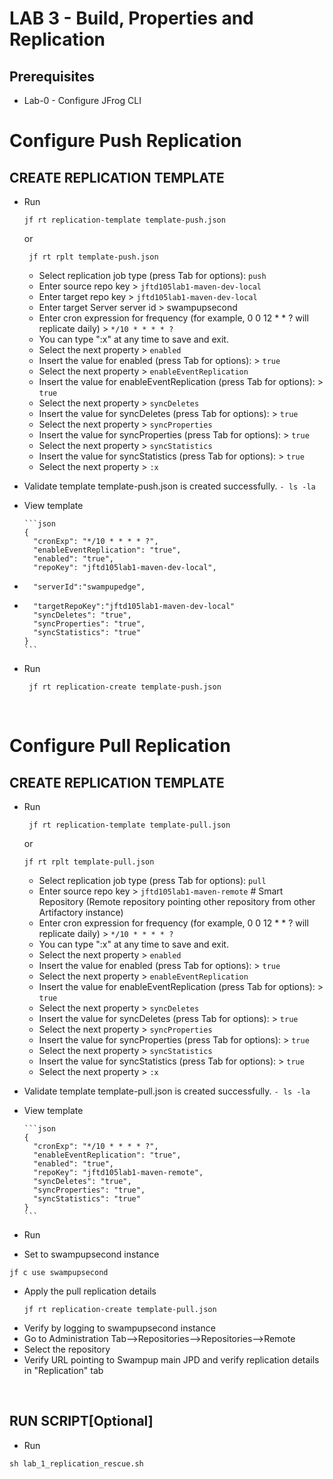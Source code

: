 # LAB 3 - Build, Properties and Replication

## Prerequisites
- Lab-0 - Configure JFrog CLI


# Configure Push Replication

## CREATE REPLICATION TEMPLATE
- Run

  ```
  jf rt replication-template template-push.json
  ```

  or

  ```
   jf rt rplt template-push.json
  ```

  - Select replication job type (press Tab for options): `push`
  - Enter source repo key > `jftd105lab1-maven-dev-local`         
  - Enter target repo key > `jftd105lab1-maven-dev-local`   
  - Enter target Server server id > swampupsecond
  - Enter cron expression for frequency (for example, 0 0 12 * * ? will replicate daily) > `*/10 * * * * ?`
  - You can type ":x" at any time to save and exit.
  - Select the next property > `enabled`
  - Insert the value for enabled (press Tab for options): > `true`
  - Select the next property > `enableEventReplication`
  - Insert the value for enableEventReplication (press Tab for options): > `true`
  - Select the next property > `syncDeletes`
  - Insert the value for syncDeletes (press Tab for options): > `true`
  - Select the next property > `syncProperties`
  - Insert the value for syncProperties (press Tab for options): > `true`
  - Select the next property > `syncStatistics`
  - Insert the value for syncStatistics (press Tab for options): > `true`
  - Select the next property > `:x`

- Validate template template-push.json is created successfully. `- ls -la`
- View template

      ```json
      {
        "cronExp": "*/10 * * * * ?",
        "enableEventReplication": "true",
        "enabled": "true",
        "repoKey": "jftd105lab1-maven-dev-local",
-       "serverId":"swampupedge",
-       "targetRepoKey":"jftd105lab1-maven-dev-local"
        "syncDeletes": "true",
        "syncProperties": "true",
        "syncStatistics": "true"
      }
      ```
- Run
  ```
   jf rt replication-create template-push.json
  ```

<br />


# Configure Pull Replication

## CREATE REPLICATION TEMPLATE
- Run

  ```
   jf rt replication-template template-pull.json
  ```

  or

  ```
  jf rt rplt template-pull.json
  ```

  - Select replication job type (press Tab for options): `pull`
  - Enter source repo key > `jftd105lab1-maven-remote`          # Smart Repository (Remote repository pointing other repository from other Artifactory instance)
  - Enter cron expression for frequency (for example, 0 0 12 * * ? will replicate daily) > `*/10 * * * * ?`
  - You can type ":x" at any time to save and exit.
  - Select the next property > `enabled`
  - Insert the value for enabled (press Tab for options): > `true`
  - Select the next property > `enableEventReplication`
  - Insert the value for enableEventReplication (press Tab for options): > `true`
  - Select the next property > `syncDeletes`
  - Insert the value for syncDeletes (press Tab for options): > `true`
  - Select the next property > `syncProperties`
  - Insert the value for syncProperties (press Tab for options): > `true`
  - Select the next property > `syncStatistics`
  - Insert the value for syncStatistics (press Tab for options): > `true`
  - Select the next property > `:x`

- Validate template template-pull.json is created successfully. `- ls -la`
- View template

      ```json
      {
        "cronExp": "*/10 * * * * ?",
        "enableEventReplication": "true",
        "enabled": "true",
        "repoKey": "jftd105lab1-maven-remote",
        "syncDeletes": "true",
        "syncProperties": "true",
        "syncStatistics": "true"
      }
      ```
- Run
- Set to swampupsecond instance
```
jf c use swampupsecond
```
- Apply the pull replication details
  ```
  jf rt replication-create template-pull.json
  ```
- Verify by logging to swampupsecond instance
- Go to Administration Tab-->Repositories-->Repositories-->Remote 
- Select the repository 
- Verify URL pointing to Swampup main JPD and verify replication details in "Replication" tab
<br />


## RUN SCRIPT[Optional]
- Run 
```
sh lab_1_replication_rescue.sh
```


